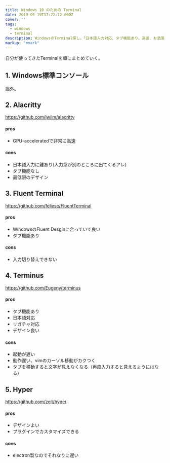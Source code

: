 ```yaml
---
title: Windows 10 のための Terminal
date: 2019-05-19T17:22:12.000Z
cover: ''
tags:
  - windows
  - terminal
description: WindowsのTerminal探し。「日本語入力対応、タブ機能あり、高速、お洒落」
markup: "mmark"
---
```


自分が使ってきたTerminalを順にまとめていく。

## 1. Windows標準コンソール
論外。


## 2. Alacritty
https://github.com/jwilm/alacritty

#### pros
 - GPU-acceleratedで非常に高速

#### cons
 - 日本語入力に難あり(入力窓が別のところに出てくるアレ)
 - タブ機能なし
 - 最低限のデザイン


## 3. Fluent Terminal
https://github.com/felixse/FluentTerminal

#### pros
 - WindowsのFluent Desginに合っていて良い
 - タブ機能あり

#### cons
 - 入力切り替えできない


## 4. Terminus
https://github.com/Eugeny/terminus

#### pros
 - タブ機能あり
 - 日本語対応
 - リガチャ対応
 - デザイン良い

#### cons
 - 起動が遅い
 - 動作遅い、vimのカーソル移動がカクつく
 - タブを移動すると文字が見えなくなる（再度入力すると見えるようにはなる）


## 5. Hyper
https://github.com/zeit/hyper

#### pros
 - デザインよい
 - プラグインでカスタマイズできる

#### cons
 - electron製なのでそれなりに遅い
